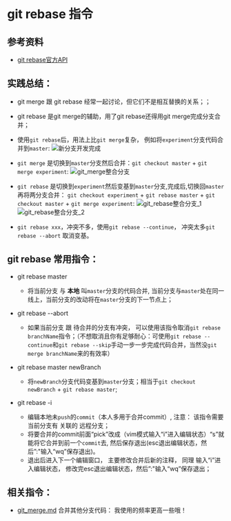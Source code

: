# git rebase 指令

## 参考资料
* [git rebase官方API](https://git-scm.com/docs/git-rebase)

## 实践总结：
* git merge 跟 git rebase 经常一起讨论，但它们不是相互替换的关系；；
* git rebase 是git merge的辅助，用了git rebase还得用git merge完成分支合并；
* 使用`git rebase`后，用法上比`git merge`复杂， 例如将`experiment`分支代码合并到`master`:
![新分支开发完成](https://github.com/wteam-xq/testGit/blob/master/learn_log/log_img/git_rebase_s1.png)

* `git merge` 是切换到`master`分支然后合并：`git checkout master` + `git merge experiment`:
![git_merge整合分支](https://github.com/wteam-xq/testGit/blob/master/learn_log/log_img/git_rebase_s2.png)

* `git rebase` 是切换到`experiment`然后变基到`master`分支,完成后,切换回`master`再将两分支合并： `git checkout experiment` + `git rebase master` + `git checkout master` + `git merge experiment`:
![git_rebase整合分支_1](https://github.com/wteam-xq/testGit/blob/master/learn_log/log_img/git_rebase_s3.png)
![git_rebase整合分支_2](https://github.com/wteam-xq/testGit/blob/master/learn_log/log_img/git_rebase_s4.png)

* `git rebase xxx`，冲突不多，使用`git rebase --continue`， 冲突太多`git rebase --abort` 取消变基。


## git rebase 常用指令：
* git rebase master
	* 将当前分支 与 **本地** 叫`master`分支的代码合并, 当前分支与`master`处在同一线上，当前分支的改动将在`master`分支的下一节点上；

* git rebase --abort
	* 如果当前分支 跟 待合并的分支有冲突， 可以使用该指令取消`git rebase branchName`指令；（不想取消且你有足够耐心：可使用`git rebase --continue`和`git rebase --skip`手动一步一步完成代码合并，当然没`git merge branchName`来的有效率）

* git rebase master newBranch
	* 将`newBranch`分支代码变基到`master`分支；相当于`git checkout newBranch` + `git rebase master`;

* git rebase -i
	* 编辑本地未`push`的`commit`（本人多用于合并commit）, 注意： 该指令需要 当前分支有 关联的 远程分支；
	* 将要合并的commit前面“pick”改成（vim模式输入“i”进入编辑状态）“s”就能将它合并到前一个`commit`去, 然后保存退出(esc退出编辑状态，然后”:"输入“wq”保存退出)。
	* 退出后进入下一个编辑窗口， 主要修改合并后新的注释， 同理 输入“i”进入编辑状态， 修改完esc退出编辑状态，然后”:"输入“wq”保存退出；

## 相关指令：
* [git_merge.md](https://github.com/wteam-xq/testGit/blob/master/learn_log/git_merge.md) 合并其他分支代码： 我使用的频率更高一些哦！
